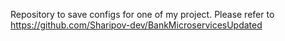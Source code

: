 Repository to save configs for one of my project. 
Please refer to https://github.com/Sharipov-dev/BankMicroservicesUpdated
